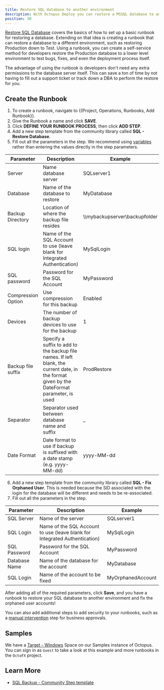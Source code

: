 ```yaml
---
title: Restore SQL database to another environment
description: With Octopus Deploy you can restore a MSSQL database to another environment with a Runbook.
position: 30
---
```

[Restore SQL Database](/docs/runbooks/runbook-examples/databases/restore-mssql-database.md) covers the basics of how to set up a basic runbook for restoring a database.  Extending on that idea is creating a runbook that can restore a database to a different environment, such as restoring Production down to Test.  Using a runbook, you can create a self-service method for developers restore the Production database to a lower level environment to test bugs, fixes, and even the deployment process itself.

The advantage of using the runbook is developers don't need any extra permissions to the database server itself.  This can save a ton of time by not having to fill out a support ticket or track down a DBA to perform the restore for you.

## Create the Runbook

1. To create a runbook, navigate to {{Project, Operations, Runbooks, Add Runbook}}.
2. Give the Runbook a name and click **SAVE**.
3. Click **DEFINE YOUR RUNBOOK PROCESS**, then click **ADD STEP**.
4. Add a new step template from the community library called **SQL - Restore Database**.
5. Fill out all the parameters in the step. We recommend using [variables](/docs/projects/variables/index.md) rather than entering the values directly in the step parameters.

| Parameter  | Description | Example |
| ------------- | ------------- | ------------- |
| Server | Name database server | SQLserver1 |
| Database | Name of the database to restore | MyDatabase |
| Backup Directory | Location of where the backup file resides | \\\mybackupserver\backupfolder |
| SQL login | Name of the SQL Account to use (leave blank for Integrated Authentication) | MySqlLogin |
| SQL password | Password for the SQL Account | MyPassword |
| Compression Option | Use compression for this backup | Enabled |
| Devices | The number of backup devices to use for the backup | 1 |
| Backup file suffix | Specify a suffix to add to the backup file names. If left blank, the current date, in the format given by the DateFormat parameter, is used | ProdRestore |
| Separator | Separator used between database name and suffix | _ |
| Date Format | Date format to use if backup is suffixed with a date stamp (e.g. yyyy-MM-dd) | yyyy-MM-dd |

6. Add a new step template from the community library called **SQL - Fix Orphaned User**.  This is needed because the SID associated with the login for the database will be different and needs to be re-associated.
7. Fill out all the parameters in the step.

| Parameter  | Description | Example |
| ------------- | ------------- | ------------- |
| SQL Server | Name of the server | SQLserver1 |
| SQL Login | Name of the SQL Account to use (leave blank for Integrated Authentication) | MySqlLogin |
| SQL Password | Password for the SQL Account | MyPassword |
| Database Name | Name of the database for the account | MyDatabase |
| SQL Login | Name of the account to be fixed | MyOrphanedAccount |

After adding all of the required parameters, click **Save**, and you have a runbook to restore your SQL database to another environment and fix the orphaned user accounts!

You can also add additional steps to add security to your runbooks, such as a [manual intervention](/docs/deployment-process/steps/manual-intervention-and-approvals.md) step for business approvals. 

## Samples

We have a [Target - Windows](https://g.octopushq.com/TargetWindowsSamplesSpace) Space on our Samples instance of Octopus. You can sign in as `Guest` to take a look at this example and more runbooks in the `OctoFX` project.

## Learn More

- [SQL Backup - Community Step template](https://library.octopus.com/step-templates/34b4fa10-329f-4c50-ab7c-d6b047264b83/actiontemplate-sql-backup-database)
